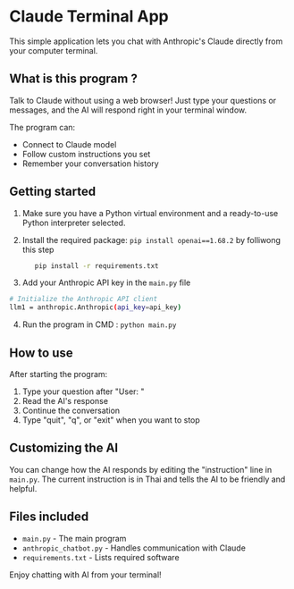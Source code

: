 # Claude Terminal App

This simple application lets you chat with Anthropic's Claude directly from your computer terminal.

## What is this program ?

Talk to Claude without using a web browser! Just type your questions or messages, and the AI will respond right in your terminal window.

The program can:
- Connect to Claude model
- Follow custom instructions you set
- Remember your conversation history

## Getting started

1. Make sure you have a Python virtual environment and a ready-to-use Python interpreter selected.

2. Install the required package: `pip install openai==1.68.2` by folliwong this step

   ```bash
      pip install -r requirements.txt
   ```
   
3. Add your Anthropic API key in the `main.py` file
```bash
# Initialize the Anthropic API client
llm1 = anthropic.Anthropic(api_key=api_key)
```
4. Run the program in CMD : `python main.py`

## How to use

After starting the program:
1. Type your question after "User: "
2. Read the AI's response
3. Continue the conversation
4. Type "quit", "q", or "exit" when you want to stop

## Customizing the AI

You can change how the AI responds by editing the "instruction" line in `main.py`. The current instruction is in Thai and tells the AI to be friendly and helpful.

## Files included

- `main.py` - The main program
- `anthropic_chatbot.py` - Handles communication with Claude
- `requirements.txt` - Lists required software

Enjoy chatting with AI from your terminal!
